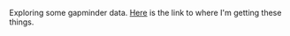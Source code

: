
Exploring some gapminder data. [Here](https://www.gapminder.org/data/) is the link to where I'm getting these things.
